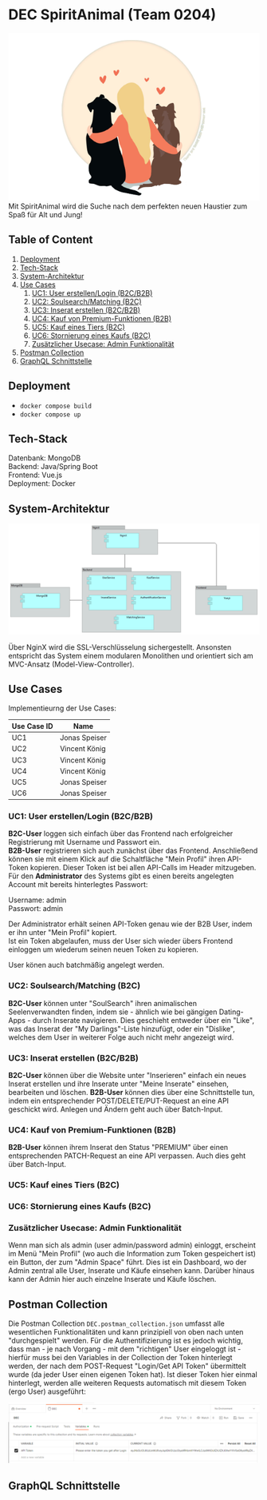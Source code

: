 # DEC SpiritAnimal (Team 0204)


![image](implementation/frontend/spiritanimal-frontend/src/assets/animal-logo.png)  
Mit SpiritAnimal wird die Suche nach dem perfekten neuen Haustier zum Spaß für Alt und Jung!
## Table of Content
1. [Deployment](#deployment)
2. [Tech-Stack](#tech-stack)
3. [System-Architektur](#system-architektur)
4. [Use Cases](#use-cases)
   1. [UC1: User erstellen/Login (B2C/B2B)](#uc1-user-erstellenlogin-b2cb2b)
   2. [UC2: Soulsearch/Matching (B2C)](#uc2-soulsearchmatching-b2c)
   3. [UC3: Inserat erstellen (B2C/B2B)](#uc3-inserat-erstellen-b2cb2b)
   4. [UC4: Kauf von Premium-Funktionen (B2B)](#uc4-kauf-von-premium-funktionen-b2b)
   5. [UC5: Kauf eines Tiers (B2C)](#uc5-kauf-eines-tiers-b2c)
   6. [UC6: Stornierung eines Kaufs (B2C)](#uc6-stornierung-eines-kaufs-b2c)
   7. [Zusätzlicher Usecase: Admin Funktionalität](#zustzlicher-usecase-admin-funktionalitt)
5. [Postman Collection](#postman-collection)
6. [GraphQL Schnittstelle](#graphql-schnittstelle)

## Deployment
- `docker compose build`
- `docker compose up`

## Tech-Stack
Datenbank: MongoDB  
Backend: Java/Spring Boot  
Frontend: Vue.js  
Deployment: Docker

## System-Architektur
![image](SystemArchitecture.png)

Über NginX wird die SSL-Verschlüsselung sichergestellt. Ansonsten entspricht das System einem modularen Monolithen und orientiert sich am MVC-Ansatz (Model-View-Controller).


## Use Cases
Implementieurng der Use Cases:

| Use Case ID | Name          |
|-------------|---------------|
| UC1         | Jonas Speiser |
| UC2         | Vincent König |
| UC3         | Vincent König |
| UC4         | Vincent König |
| UC5         | Jonas Speiser |
| UC6         | Jonas Speiser |

### UC1: User erstellen/Login (B2C/B2B)
**B2C-User** loggen sich einfach über das Frontend nach erfolgreicher Registrierung mit Username und Passwort ein.  
**B2B-User** registrieren sich auch zunächst über das Frontend. Anschließend können sie mit einem Klick auf die Schaltfläche "Mein Profil" ihren API-Token kopieren.
Dieser Token ist bei allen API-Calls im Header mitzugeben.  
Für den **Administrator** des Systems gibt es einen bereits angelegten Account mit bereits hinterlegtes Passwort:  

Username: admin  
Passwort: admin

Der Administrator erhält seinen API-Token genau wie der B2B User, indem er ihn unter "Mein Profil" kopiert.  
Ist ein Token abgelaufen, muss der User sich wieder übers Frontend einloggen um wiederum seinen neuen Token zu kopieren.

User könen auch batchmäßig angelegt werden.

### UC2: Soulsearch/Matching (B2C)
**B2C-User** können unter "SoulSearch" ihren animalischen Seelenverwandten finden, indem sie - ähnlich wie bei gängigen Dating-Apps - durch Inserate navigieren. Dies geschieht entweder über ein "Like", was das Inserat der "My Darlings"-Liste hinzufügt, oder ein "Dislike", welches dem User in weiterer Folge auch nicht mehr angezeigt wird.

### UC3: Inserat erstellen (B2C/B2B)
**B2C-User** können über die Website unter "Inserieren" einfach ein neues Inserat erstellen und ihre Inserate unter "Meine Inserate" einsehen, bearbeiten und löschen.
**B2B-User** können dies über eine Schnittstelle tun, indem ein entsprechender POST/DELETE/PUT-Request an eine API geschickt wird. Anlegen und Ändern geht auch über Batch-Input.

### UC4: Kauf von Premium-Funktionen (B2B)
**B2B-User** können ihrem Inserat den Status "PREMIUM" über einen entsprechenden PATCH-Request an eine API verpassen. Auch dies geht über Batch-Input.

### UC5: Kauf eines Tiers (B2C)

### UC6: Stornierung eines Kaufs (B2C)

### Zusätzlicher Usecase: Admin Funktionalität

Wenn man sich als admin (user admin/password admin) einloggt, erscheint im Menü "Mein Profil" (wo auch die Information zum Token gespeichert ist) ein Button, der zum "Admin Space" führt. Dies ist ein Dashboard, wo der Admin zentral alle User, Inserate und Käufe einsehen kann. Darüber hinaus kann der Admin hier auch einzelne Inserate und Käufe löschen.

## Postman Collection

Die Postman Collection `DEC.postman_collection.json` umfasst alle wesentlichen Funktionalitäten und kann prinzipiell von oben nach unten "durchgespielt" werden. Für die Authentifizierung ist es jedoch wichtig, dass man - je nach Vorgang - mit dem "richtigen" User eingeloggt ist - hierfür muss bei den Variables in der Collection der Token hinterlegt werden, der nach dem POST-Request "Login/Get API Token" übermittelt wurde (da jeder User einen eigenen Token hat). Ist dieser Token hier einmal hinterlegt, werden alle weiteren Requests automatisch mit diesem Token (ergo User) ausgeführt:  

![image](Screenshot%202023-01-16%20220400.png)  

## GraphQL Schnittstelle

